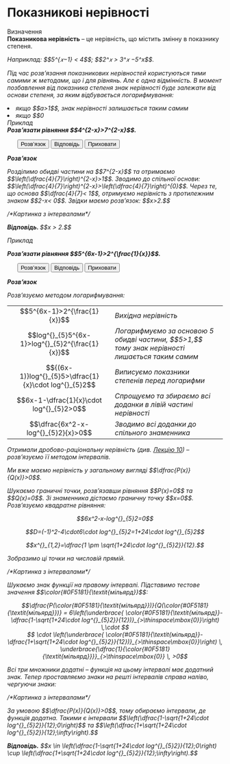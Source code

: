 # Показникові нерівності

<div class="space">
<div class="eoz-wrap">
<span class="eoz">Визначення</span>
<div class="eoz-text">
<b> Показникова нерівність</b> – це нерівність, що містить змінну в показнику степеня.
</div>          
<p><i>Наприклад:<i> $$5^{𝑥−1} < 4$$; $$2^𝑥 > 3^𝑥 −5^x$$.</p>

Під час розв’язання показникових нерівностей користуються тими самими ж методами, що і для рівнянь. Але є одна відмінність. В момент позбавлення від показника степеня знак нерівності буде залежати від основи степеня, за яким відбувається логарифмування:
<li>якщо $$a>1$$, знак нерівності залишається таким самим</li>   
<li>якщо $$0<a<1$$, знак нерівності змінюється на протилежний.</li>

<div class="task-wrap">
<span class="task">Приклад</span>
<div class="task-text">    
<b>Розв’язати рівняння $$4^{2-x}>7^{2-x}$$.</b>
<p>
<ul class="nav-tab" id="mytab">
    <button class="btn" data-target="#decision" data-toggle="pill">Розв’язок</button>
    <button class="btn" data-target="#answer" data-toggle="pill">Вiдповiдь</button>
    <button class="btn" data-target="#hide" data-toggle="pill">Приховати</button>
</ul>
<div id="mytab" class="tab-content">
    <div class="tab-pane" id="decision">
<p><b><i>Розв’язок</i></b></p>
<p>Розділимо обидві частини на $$7^{2-x}$$ та отримаємо $$\left(\dfrac{4}{7}\right)^{2-x}>1$$. Зводимо до спільної основи: $$\left(\dfrac{4}{7}\right)^{2-x}>\left(\dfrac{4}{7}\right)^{0}$$. Через те, що основа $$\dfrac{4}{7}< 1$$, отримуємо нерівність з протилежним знаком $$2-x< 0$$. Звідки маємо розв’язок: $$x>2.$$</p>
/*Картинка з інтервалами*/
    </div>
    <div class="tab-pane" id="answer">
<p><b>Вiдповiдь. </b>$$x > 2.$$</p>
    </div>
    <div class="tab-pane" id="hide"></div>
</div>
</p>
</div>
</div>
<div class="space"></div>

<div class="task-wrap">
<span class="task">Приклад</span>
<div class="task-text">    
<p><b>Розв’язати рівняння $$5^{6x-1}>2^{\frac{1}{x}}$$.</b>  </p>
<p>
<ul class="nav-tab" id="pr1">
<button class="btn" data-target="#decision1" data-toggle="tab">Розв’язок</button>
<button class="btn" data-target="#answer1" data-toggle="tab">Вiдповiдь</button>
<button class="btn" data-target="#hide1" data-toggle="tab">Приховати</button>
</ul>

<div id="pr1" class="tab-content">
  <div class="tab-pane" id="decision1">
<p><b><i>Розв’язок</i> </b> </p>
Розв’язуємо методом логарифмування:     

<table style="border: none;" class="none">
<tr>
<td align="center">$$5^{6x-1}>2^{\frac{1}{x}}$$ </td>
<td><i class="expl">Вихідна нерівність</i> </td>
</tr>
<tr>
<td align="center">$$log^{}_{5}5^{6x-1}>log^{}_{5}2^{\frac{1}{x}}$$</td>
<td><i class="expl">Логарифмуємо за основою 5 обидві частини, $$5>1,$$ тому знак нерівності лишається таким самим</i> </td>
</tr>
<tr>
<td align="center">$${(6x-1)}log^{}_{5}5>\dfrac{1}{x}\cdot log^{}_{5}2$$</td>
<td><i class="expl">Виписуємо показники степенів перед логарифми</i> </td>
</tr>
<tr>
<td align="center">$$6x-1-\dfrac{1}{x}\cdot log^{}_{5}2>0$$</td>
<td><i class="expl">Cпрощуємо та збираємо всі доданки в лівій частині нерівності</i></td>
</tr>
<tr>
<td align="center">$$\dfrac{6x^2-x-log^{}_{5}2}{x}>0$$ </td>
<td><i class="expl">Зводимо всі доданки до спільного знаменника</i> </td>
</tr>
</table>

<p>Отримали дробово-раціональну нерівність (див. <a href="https://study.ed-era.com/courses/EdEra/m102/M102/courseware/54554820f4534ac6a104d66974169b0a/e23c92f0df4b4bd89fd77aad302463ed/">Лекцію 10</a>) – розв’язуємо її методом інтервалів.</p>
<p>Ми вже маємо нерівність у загальному вигляді $$\dfrac{P(x)}{Q(x)}>0$$.</p>      
<p>Шукаємо граничні точки, розв’язавши рівняння $$P(x)=0$$ та $$Q(x)=0$$. Зі знаменника дістаємо граничну точку $$x=0$$. Розв’язуємо квадратне рівняння:</p>      
<p align="center">$$6x^2-x-log^{}_{5}2=0$$</p>
<p align="center">$$D=(-1)^2-4\cdot6\cdot log^{}_{5}2=1+24\cdot log^{}_{5}2$$</p> 
<p align="center">$$x^{}_{1,2}=\dfrac{1 \pm \sqrt{1+24\cdot log^{}_{5}2}}{12}.$$</p>
<p>Зобразимо ці точки на числовій прямій.</p>      
/*Картинка з інтервалами*/
<p>Шукаємо знак функції на правому інтервалі. Підставимо тестове значення $$\color{#0F5181}{\textit{мільярд}}$$:
<p align="center">$$\dfrac{P(\color{#0F5181}{\textit{мільярд}})}{Q(\color{#0F5181}{\textit{мільярд}})} = 6\left(\underbrace{ \color{#0F5181}{\textit{мільярд}}-\dfrac{1-\sqrt{1+24\cdot log^{}_{5}2}}{12})}_{>\thinspace\mbox{0}}\right) \,\cdot $$<br>$$ \cdot \left(\underbrace{ \color{#0F5181}{\textit{мільярд}}-\dfrac{1+\sqrt{1+24\cdot log^{}_{5}2}}{12})}_{>\thinspace\mbox{0}}\right) \, \underbrace{\dfrac{1}{\color{#0F5181}{\textit{мільярд}}}}_{>\thinspace\mbox{0}} \, >0$$
<p>Всі три множники додатні – функція на цьому інтервалі має додатний знак.       
Тепер проставляємо знаки на решті інтервалів справа наліво, чергуючи знаки:</p>
/*Картинка з інтервалами*/
<p>За умовою $$\dfrac{P(x)}{Q(x)}>0$$, тому обираємо інтервали, де функція додатна. Такими є інтервали $$\left(\dfrac{1-\sqrt{1+24\cdot log^{}_{5}2}}{12};0\right)$$ та $$\left(\dfrac{1+\sqrt{1+24\cdot log^{}_{5}2}}{12};\infty\right).$$ 
    </div>
  <div class="tab-pane" id="answer1">
<p><b>Вiдповiдь.</b> $$x \in \left(\dfrac{1-\sqrt{1+24\cdot log^{}_{5}2}}{12};0\right) \cup \left(\dfrac{1+\sqrt{1+24\cdot log^{}_{5}2}}{12};\infty\right).$$</p>
   </div>
  <div class="tab-pane" id="hide1"></div>
</div>
</p>    
</div>
</div>
<div class="space"></div>